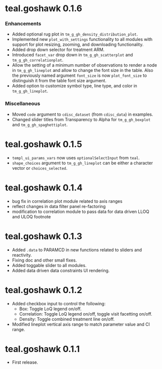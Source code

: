 # teal.goshawk 0.1.6

### Enhancements
* Added optional rug plot in `tm_g_gh_density_distribution_plot`.
* Implemented new `plot_with_settings` functionality to all modules with support for plot resizing, zooming, and downloading functionality.
* Added drop down selector for treatment ARM.
* Introduced `facet_var` drop down in `tm_g_gh_scatterplot` and `tm_g_gh_correlationplot`.
* Allow the setting of a minimum number of observations to render a node in `tm_g_gh_lineplot` and allow to change the font size in the table. Also the previously named argument `font_size` is now `plot_font_size` to distinguish it from the table font size argument.
* Added option to customize symbol type, line type, and color in `tm_g_gh_lineplot`.

### Miscellaneous
* Moved `code` argument to `cdisc_dataset` (from `cdisc_data`) in examples.
* Changed slider titles from Transparency to Alpha for `tm_g_gh_boxplot` and `tm_g_gh_spaghettiplot`.

# teal.goshawk 0.1.5

* `templ_ui_params_vars` now uses `optionalSelectInput` from `teal`.
* `shape_choices` argument to `tm_g_gh_lineplot` can be either a character vector or `choices_selected`.

# teal.goshawk 0.1.4

* bug fix in correlation plot module related to axis ranges
* reflect changes in data filter panel re-factoring
* modification to correlation module to pass data for data driven LLOQ and ULOQ footnote

# teal.goshawk 0.1.3

* Added `.data` to PARAMCD in new functions related to sliders and reactivity.
* Fixing doc and other small fixes.
* Added toggable slider to all modules.
* Added data driven data constraints UI rendering.

# teal.goshawk 0.1.2

* Added checkbox input to control the following:
  - Box: Toggle LoQ legend on/off.
  - Correlation: Toggle LoQ legend on/off, toggle visit facetting on/off.
  - Density: Toggle combined treatment line on/off.
* Modified lineplot vertical axis range to match parameter value and CI range.

# teal.goshawk 0.1.1

* First release.
